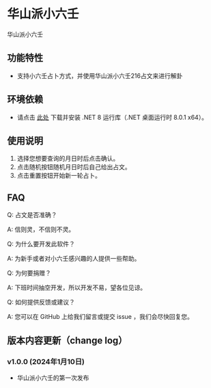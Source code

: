 # 华山派小六壬

华山派小六壬

## 功能特性

- 支持小六壬占卜方式，并使用华山派小六壬216占文来进行解卦

## 环境依赖

- 请点击  [此处](https://dotnet.microsoft.com/download/dotnet/thank-you/runtime-desktop-8.0.1-windows-x64-installer) 下载并安装 .NET 8 运行库（.NET 桌面运行时 8.0.1 x64）。

## 使用说明

1. 选择您想要查询的月日时后点击确认。
2. 点击随机按钮随机月日时后自己给出占文。
3. 点击重置按钮开始新一轮占卜。

## FAQ

Q: 占文是否准确？

A: 信则灵，不信则不灵。

Q: 为什么要开发此软件？

A: 为新手或者对小六壬感兴趣的人提供一些帮助。

Q: 为何要捐赠？

A: 下班时间抽空开发，所以开发不易，望各位见谅。

Q: 如何提供反馈或建议？

A: 您可以在 GitHub 上给我们留言或提交 issue ，我们会尽快回复您。

## 版本内容更新（change log）

### v1.0.0 (2024年1月10日)

- 华山派小六壬的第一次发布